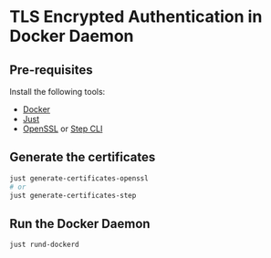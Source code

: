 # TLS Encrypted Authentication in Docker Daemon

## Pre-requisites

Install the following tools:

- [Docker](https://docs.docker.com/install/)
- [Just](https://github.com/casey/just/#installation)
- [OpenSSL](https://www.openssl.org/) or [Step CLI](https://smallstep.com/docs/step-cli/)

## Generate the certificates

```bash
just generate-certificates-openssl
# or
just generate-certificates-step
```

## Run the Docker Daemon

```bash
just rund-dockerd
```
